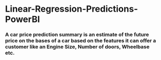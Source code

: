 # Linear-Regression-Predictions-PowerBI
### A car price prediction summary is an estimate of the future price on the bases of a car based on the features it can offer a customer like an Engine Size, Number of doors, Wheelbase etc.
